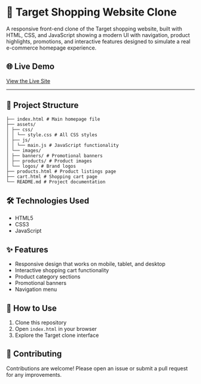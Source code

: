 # 🛒 Target Shopping Website Clone

A responsive front-end clone of the Target shopping website, built with HTML, CSS, and JavaScript showing a modern UI with navigation, product highlights, promotions, and interactive features designed to simulate a real e-commerce homepage experience.

## 🌐 Live Demo

[View the Live Site](https://your-username.github.io/your-repo-name/)  

---

## 📁 Project Structure
```
├── index.html # Main homepage file
├── assets/
│ ├── css/
│ │ └── style.css # All CSS styles
│ ├── js/
│ │ └── main.js # JavaScript functionality
│ └── images/
│ ├── banners/ # Promotional banners
│ ├── products/ # Product images
│ └── logos/ # Brand logos
├── products.html # Product listings page
├── cart.html # Shopping cart page
└── README.md # Project documentation
```
## 🛠️ Technologies Used

- HTML5
- CSS3
- JavaScript

## ✨ Features

- Responsive design that works on mobile, tablet, and desktop
- Interactive shopping cart functionality
- Product category sections
- Promotional banners
- Navigation menu

## 📝 How to Use

1. Clone this repository
2. Open `index.html` in your browser
3. Explore the Target clone interface

## 🤝 Contributing

Contributions are welcome! Please open an issue or submit a pull request for any improvements.
